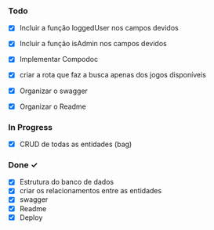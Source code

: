 ### Todo

- [x] Incluir a função loggedUser nos campos devidos
- [x] Incluir a função isAdmin nos campos devidos
- [x] Implementar Compodoc
- [x] criar a rota que faz  a busca apenas dos jogos disponíveis
- [x] Organizar o swagger
- [x] Organizar o Readme


### In Progress

- [x] CRUD de todas as entidades (bag)

### Done ✓

- [x] Estrutura do banco de dados
- [x] criar os relacionamentos entre as entidades
- [x] swagger
- [x] Readme
- [x] Deploy
